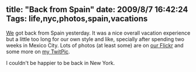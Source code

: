 title: "Back from Spain"
date: 2009/8/7 16:42:24
Tags: life,nyc,photos,spain,vacations
---
<a href="http://maggit.net">We</a> got back from Spain yesterday. It was a nice overall vacation experience but a little too long for our own style and like, specially after spending two weeks in Mexico City. Lots of photos (at least some) are on <a href="http://flickr.com/photos/raquelydavid">our Flickr</a> and some more on <a href="http://twitpic.com/photos/damog">my TwitPic</a>.

I couldn't be happier to be back in New York.
